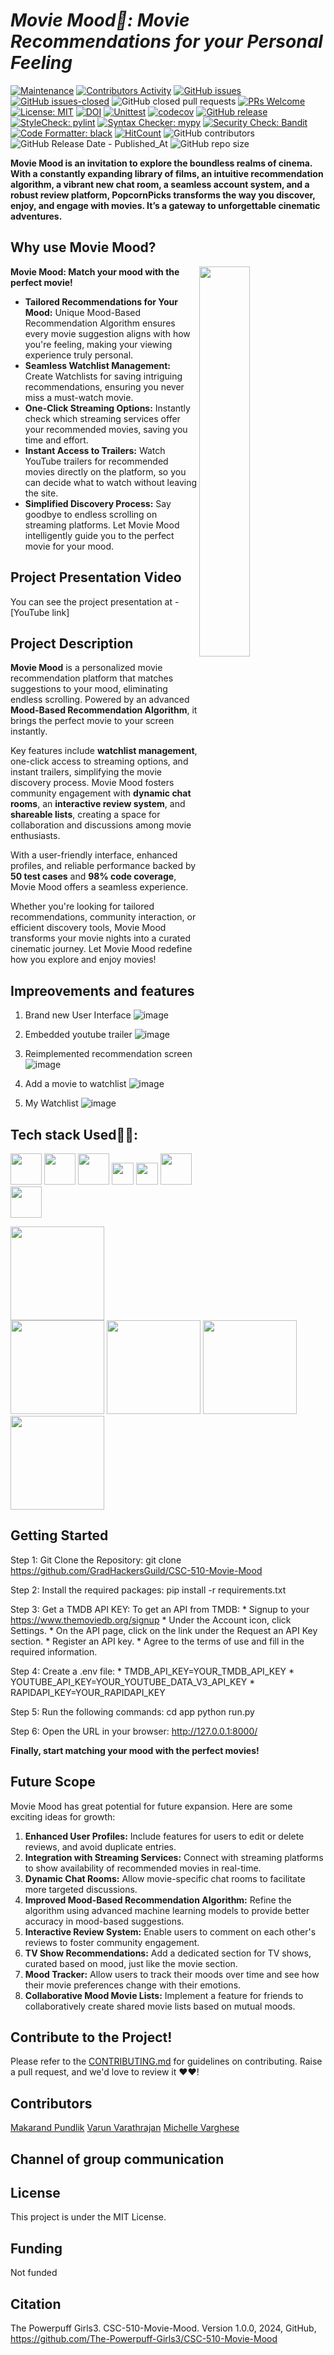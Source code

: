 # <i> Movie Mood🍿: Movie Recommendations for your Personal Feeling </i>

[![Maintenance](https://img.shields.io/badge/Maintained%3F-yes-green.svg)](https://gitHub.com/The-Powerpuff-Girls3/CSC-510-Movie-Mood/graphs/commit-activity)
[![Contributors Activity](https://img.shields.io/github/commit-activity/m/GradHackersGuild/CSC-510-Movie-Mood)](https://github.com/GradHackersGuild/CSC-510-Movie-Mood/pulse)
[![GitHub issues](https://img.shields.io/github/issues/GradHackersGuild/CSC-510-Movie-Mood.svg)](https://github.com/GradHackersGuild/CSC-510-Movie-Mood/issues?q=is%3Aopen+is%3Aissue)
[![GitHub issues-closed](https://img.shields.io/github/issues-closed/GradHackersGuild/CSC-510-Movie-Mood.svg)](https://github.com/GradHackersGuild/CSC-510-Movie-Mood/issues?q=is%3Aissue+is%3Aclosed)
![GitHub closed pull requests](https://img.shields.io/github/issues-pr-closed/GradHackersGuild/CSC-510-Movie-Mood)
[![PRs Welcome](https://img.shields.io/badge/PRs-welcome-brightgreen.svg?style=flat-square)](http://makeapullrequest.com)
[![License: MIT](https://img.shields.io/badge/License-MIT-red.svg)](https://opensource.org/licenses/MIT)
[![DOI](https://img.shields.io/badge/DOI-10.5281/zenodo.14219913-blue)](https://doi.org/10.5281/zenodo.14219913)
[![Unittest](https://github.com/GradHackersGuild/CSC-510-Movie-Mood/actions/workflows/unittest.yml/badge.svg?branch=master&event=push)](https://github.com/GradHackersGuild/CSC-510-Movie-Mood/actions/workflows/unittest.yml)
[![codecov](https://codecov.io/gh/GradHackersGuild/CSC-510-Movie-Mood//branch/varun_features/graph/badge.svg)](https://codecov.io/gh/GradHackersGuild/CSC-510-Movie-Mood)
[![GitHub release](https://img.shields.io/github/release/GradHackersGuild/CSC-510-Movie-Mood.svg)](https://GitHub.com/GradHackersGuild/CSC-510-Movie-Mood/releases/)
[![StyleCheck: pylint](https://img.shields.io/badge/linting-pylint-yellowgreen)](https://github.com/pylint-dev/pylint)
[![Syntax Checker: mypy](https://img.shields.io/badge/syntax-mypy-yellow)](http://mypy-lang.org/)
[![Security Check: Bandit](https://img.shields.io/badge/security-bandit-orange)](https://bandit.readthedocs.io/en/latest/)
[![Code Formatter: black](https://img.shields.io/badge/formatter-black-black)](https://black.readthedocs.io/en/stable/)
[![HitCount](https://hits.dwyl.com/GradHackersGuild/CSC-510-Movie-Mood.svg)](https://hits.dwyl.com/GradHackersGuild/CSC-510-Movie-Mood)
![GitHub contributors](https://img.shields.io/github/contributors/GradHackersGuild/CSC-510-Movie-Mood)
![GitHub Release Date - Published_At](https://img.shields.io/github/release-date/GradHackersGuild/CSC-510-Movie-Mood)
![GitHub repo size](https://img.shields.io/github/repo-size/GradHackersGuild/CSC-510-Movie-Mood)



<b>Movie Mood is an invitation to explore the boundless realms of cinema. With a constantly expanding library of films, an intuitive recommendation algorithm, a vibrant new chat room, a seamless account system, and a robust review platform, PopcornPicks transforms the way you discover, enjoy, and engage with movies. It’s a gateway to unforgettable cinematic adventures.</b>

## Why use Movie Mood?

<img
  src="https://media.giphy.com/media/nOwG55u1jGOiTAqKqU/giphy.gif"
  width="40%"
  align="right"
/>

**Movie Mood: Match your mood with the perfect movie!**

- **Tailored Recommendations for Your Mood:** Unique Mood-Based Recommendation Algorithm ensures every movie suggestion aligns with how you're feeling, making your viewing experience truly personal.
- **Seamless Watchlist Management:** Create Watchlists for saving intriguing recommendations, ensuring you never miss a must-watch movie.
- **One-Click Streaming Options:** Instantly check which streaming services offer your recommended movies, saving you time and effort.
- **Instant Access to Trailers:** Watch YouTube trailers for recommended movies directly on the platform, so you can decide what to watch without leaving the site.
- **Simplified Discovery Process:** Say goodbye to endless scrolling on streaming platforms. Let Movie Mood intelligently guide you to the perfect movie for your mood.

## Project Presentation Video

You can see the project presentation at - [YouTube link]

## Project Description
**Movie Mood** is a personalized movie recommendation platform that matches suggestions to your mood, eliminating endless scrolling. Powered by an advanced **Mood-Based Recommendation Algorithm**, it brings the perfect movie to your screen instantly.  

Key features include **watchlist management**, one-click access to streaming options, and instant trailers, simplifying the movie discovery process. Movie Mood fosters community engagement with **dynamic chat rooms**, an **interactive review system**, and **shareable lists**, creating a space for collaboration and discussions among movie enthusiasts.  

With a user-friendly interface, enhanced profiles, and reliable performance backed by **50 test cases** and **98% code coverage**, Movie Mood offers a seamless experience.  

Whether you're looking for tailored recommendations, community interaction, or efficient discovery tools, Movie Mood transforms your movie nights into a curated cinematic journey. Let Movie Mood redefine how you explore and enjoy movies!

## Impreovements and features
1. Brand new User Interface 
![image](https://github.com/user-attachments/assets/04ff74f4-1975-4c80-a9bd-da0c38a99d3b)

2. Embedded youtube trailer 
![image](https://github.com/user-attachments/assets/898a1824-0945-4f68-a4ad-68fc13c79452)

3. Reimplemented recommendation screen 
![image](https://github.com/user-attachments/assets/ff4040ce-578d-45bc-8689-998d8977b2db)

4. Add a movie to watchlist 
![image](https://github.com/user-attachments/assets/c0db1343-16d7-40a0-b93f-041f73d7ea1a)

5. My Watchlist 
![image](https://github.com/user-attachments/assets/ba0a1a2f-2a17-49ae-9a63-f6a57a622e50)



## Tech stack Used👨‍💻:

<code><a href="https://developer.mozilla.org/en-US/docs/Glossary/HTML5" target="_blank"><img height="50" src="https://www.vectorlogo.zone/logos/w3_html5/w3_html5-ar21.svg"></a></code>
<code><a href="https://developer.mozilla.org/en-US/docs/Web/CSS" target="_blank"><img height="50" src="https://www.vectorlogo.zone/logos/w3_css/w3_css-ar21.svg"></a></code>
<code><a href="https://www.javascript.com/" target="_blank"><img height="50" src="https://www.vectorlogo.zone/logos/javascript/javascript-ar21.svg"></a></code>
<code><a href="https://www.jquery.com//" target="_blank"><img height="35" src="https://www.vectorlogo.zone/logos/jquery/jquery-horizontal.svg"></a></code>
<code><a href="https://getbootstrap.com/" target="_blank"><img height="35" src="https://www.vectorlogo.zone/logos/getbootstrap/getbootstrap-ar21.svg"></a></code>
<code><a href="https://flask.palletsprojects.com/en/1.1.x/" target="_blank"><img height="50" src="https://www.vectorlogo.zone/logos/pocoo_flask/pocoo_flask-ar21.svg"></a></code>
<code><a href="https://www.sqlite.org/index.html" target="_blank"><img height="50" src="https://www.vectorlogo.zone/logos/sqlite/sqlite-ar21.svg"></a></code>

<p>
<img src="https://i.giphy.com/media/LMt9638dO8dftAjtco/200.webp" width="150"> 
<img src="https://i.giphy.com/media/KzJkzjggfGN5Py6nkT/200.webp" width="150">
<img src="https://i.giphy.com/media/IdyAQJVN2kVPNUrojM/200.webp" width="150"> 
<img src="https://media.giphy.com/media/UWt0rhp21JgLwoeFQP/giphy.gif" width ="150"/> 
<img src="https://media.giphy.com/media/kH6CqYiquZawmU1HI6/giphy.gif" width ="150"/> 
</p>

## Getting Started

Step 1:
Git Clone the Repository:
    git clone https://github.com/GradHackersGuild/CSC-510-Movie-Mood

Step 2:
Install the required packages:
    pip install -r requirements.txt

Step 3:
Get a TMDB API KEY:
    To get an API from TMDB:
    * Signup to your https://www.themoviedb.org/signup
    * Under the Account icon, click Settings.
    * On the API page, click on the link under the Request an API Key section.
    * Register an API key.
    * Agree to the terms of use and fill in the required information.
    
Step 4:
Create a .env file:
     * TMDB_API_KEY=YOUR_TMDB_API_KEY
     * YOUTUBE_API_KEY=YOUR_YOUTUBE_DATA_V3_API_KEY
     * RAPIDAPI_KEY=YOUR_RAPIDAPI_KEY
     
Step 5:
Run the following commands:
    cd app
    python run.py
    
Step 6:
Open the URL in your browser:
    http://127.0.0.1:8000/

<b>Finally, start matching your mood with the perfect movies!</b>

## Future Scope

Movie Mood has great potential for future expansion. Here are some exciting ideas for growth:

1. **Enhanced User Profiles:** Include features for users to edit or delete reviews, and avoid duplicate entries.
2. **Integration with Streaming Services:** Connect with streaming platforms to show availability of recommended movies in real-time.
3. **Dynamic Chat Rooms:** Allow movie-specific chat rooms to facilitate more targeted discussions.
4. **Improved Mood-Based Recommendation Algorithm:** Refine the algorithm using advanced machine learning models to provide better accuracy in mood-based suggestions.
5. **Interactive Review System:** Enable users to comment on each other's reviews to foster community engagement.
6. **TV Show Recommendations:** Add a dedicated section for TV shows, curated based on mood, just like the movie section.
7. **Mood Tracker:** Allow users to track their moods over time and see how their movie preferences change with their emotions.
8. **Collaborative Mood Movie Lists:** Implement a feature for friends to collaboratively create shared movie lists based on mutual moods.

## Contribute to the Project!

Please refer to the [CONTRIBUTING.md](https://github.com/The-Powerpuff-Girls3/CSC-510-Movie-Mood/blob/master/CONTRIBUTING.md) for guidelines on contributing. Raise a pull request, and we'd love to review it ❤️❤️!

## Contributors

[Makarand Pundlik](https://github.com/MakarandPundlik)
[Varun Varathrajan](https://github.com/V4run14)
[Michelle Varghese](https://github.com/michellevarghese)

## Channel of group communication 


## License

This project is under the MIT License.

## Funding

Not funded

## Citation

The Powerpuff Girls3. CSC-510-Movie-Mood. Version 1.0.0, 2024, GitHub, https://github.com/The-Powerpuff-Girls3/CSC-510-Movie-Mood
